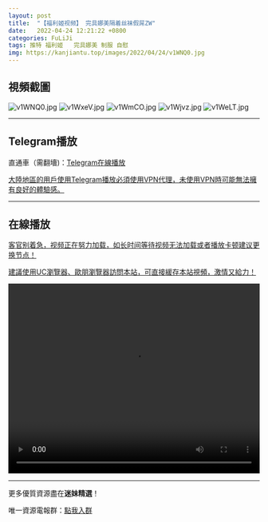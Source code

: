 ```yaml
---
layout: post
title:  "【福利姬视频】 完具娜美隔着丝袜假屌ZW"
date:   2022-04-24 12:21:22 +0800
categories: FuLiJi
tags: 推特 福利姬   完具娜美 制服 自慰
img: https://kanjiantu.top/images/2022/04/24/v1WNQ0.jpg
---
```



## 視頻截圖

![v1WNQ0.jpg](https://kanjiantu.top/images/2022/04/24/v1WNQ0.jpg)
![v1WxeV.jpg](https://kanjiantu.top/images/2022/04/24/v1WxeV.jpg)
![v1WmCO.jpg](https://kanjiantu.top/images/2022/04/24/v1WmCO.jpg)
![v1Wjvz.jpg](https://kanjiantu.top/images/2022/04/24/v1Wjvz.jpg)
![v1WeLT.jpg](https://kanjiantu.top/images/2022/04/24/v1WeLT.jpg)

* * *
## Telegram播放

直通車（需翻墻)：[Telegram在線播放](https://t.me/mimeijingxuan/824)


<u>大陸地區的用戶使用Telegram播放必須使用VPN代理，未使用VPN時可能無法擁有良好的體驗感。</u> 
* * *
## 在線播放
<u>客官别着急，视频正在努力加载，如长时间等待视频无法加载或者播放卡顿建议更换节点！</u>

<u>建議使用UC瀏覽器、歐朋瀏覽器訪問本站，可直接緩存本站視頻，激情又給力！</u>
<center><video src="https://cdn.publer.io/uploads/videos/62641a59db2797618e606405/514f1468b8623073b224ef91713be78b.mp4" width="100%" height="380px" controls="controls"></video></center>

* * *
更多優質資源盡在**迷妹精選**！

唯一資源電報群：[點我入群](https://t.me/mimeijingxuan)


